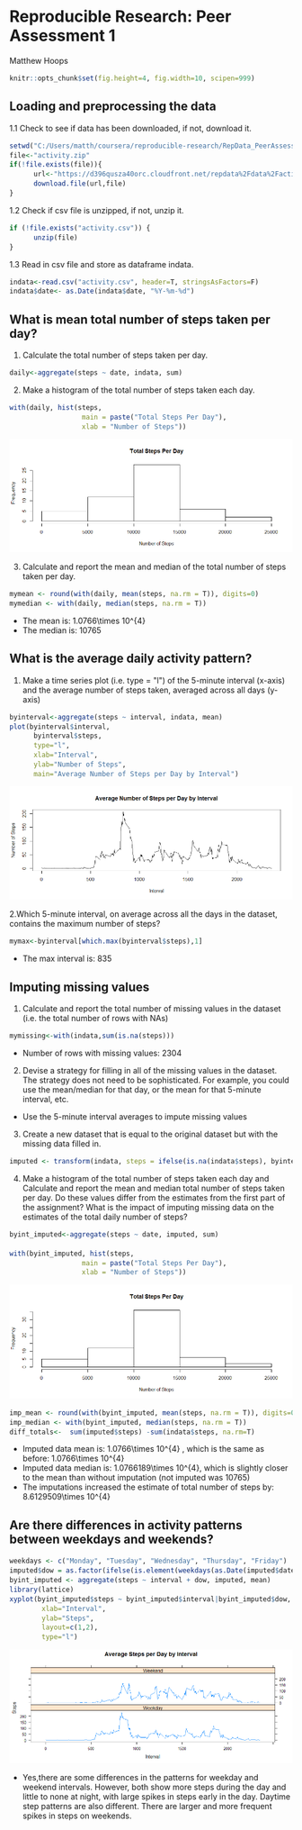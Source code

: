 # Reproducible Research: Peer Assessment 1
Matthew Hoops  


```r
knitr::opts_chunk$set(fig.height=4, fig.width=10, scipen=999)
```

## Loading and preprocessing the data
1.1 Check to see if data has been downloaded, if not, download it.


```r
setwd("C:/Users/matth/coursera/reproducible-research/RepData_PeerAssessment1")
file<-"activity.zip"
if(!file.exists(file)){
      url<-"https://d396qusza40orc.cloudfront.net/repdata%2Fdata%2Factivity.zip"
      download.file(url,file)
}
```
1.2 Check if csv file is unzipped, if not, unzip it.

```r
if (!file.exists("activity.csv")) { 
      unzip(file) 
}
```
1.3 Read in csv file and store as dataframe indata. 

```r
indata<-read.csv("activity.csv", header=T, stringsAsFactors=F)
indata$date<- as.Date(indata$date, "%Y-%m-%d")
```


## What is mean total number of steps taken per day?
1. Calculate the total number of steps taken per day.

```r
daily<-aggregate(steps ~ date, indata, sum)
```
2. Make a histogram of the total number of steps taken each day.

```r
with(daily, hist(steps, 
                  main = paste("Total Steps Per Day"), 
                  xlab = "Number of Steps"))
```

![](PA1_template_files/figure-html/2.2-1.png)

3. Calculate and report the mean and median of the total number of steps taken per day.

```r
mymean <- round(with(daily, mean(steps, na.rm = T)), digits=0)
mymedian <- with(daily, median(steps, na.rm = T))      
```
- The mean is: 1.0766\times 10^{4}  
- The median is: 10765

## What is the average daily activity pattern?
1. Make a time series plot (i.e. type = "l") of the 5-minute interval (x-axis) and the average number of steps taken, averaged across all days (y-axis)

```r
byinterval<-aggregate(steps ~ interval, indata, mean)
plot(byinterval$interval,
      byinterval$steps, 
      type="l", 
      xlab="Interval", 
      ylab="Number of Steps",
      main="Average Number of Steps per Day by Interval")
```

![](PA1_template_files/figure-html/3.1-1.png)

2.Which 5-minute interval, on average across all the days in the dataset, contains the maximum number of steps?

```r
mymax<-byinterval[which.max(byinterval$steps),1]
```
- The max interval is: 835

## Imputing missing values
1. Calculate and report the total number of missing values in the dataset (i.e. the total number of rows with NAs)

```r
mymissing<-with(indata,sum(is.na(steps)))
```
- Number of rows with missing values: 2304

2. Devise a strategy for filling in all of the missing values in the dataset. The strategy does not need to be sophisticated. For example, you could use the mean/median for that day, or the mean for that 5-minute interval, etc.
- Use the 5-minute interval averages to impute missing values

3. Create a new dataset that is equal to the original dataset but with the missing data filled in.

```r
imputed <- transform(indata, steps = ifelse(is.na(indata$steps), byinterval$steps[match(indata$interval, byinterval$interval)], indata$steps))
```

4. Make a histogram of the total number of steps taken each day and Calculate and report the mean and median total number of steps taken per day. Do these values differ from the estimates from the first part of the assignment? What is the impact of imputing missing data on the estimates of the total daily number of steps?

```r
byint_imputed<-aggregate(steps ~ date, imputed, sum)

with(byint_imputed, hist(steps, 
                  main = paste("Total Steps Per Day"), 
                  xlab = "Number of Steps"))
```

![](PA1_template_files/figure-html/4.4-1.png)

```r
imp_mean <- round(with(byint_imputed, mean(steps, na.rm = T)), digits=0)
imp_median <- with(byint_imputed, median(steps, na.rm = T))  
diff_totals<-  sum(imputed$steps) -sum(indata$steps, na.rm=T) 
```
- Imputed data mean is: 1.0766\times 10^{4} , which is the same as before: 1.0766\times 10^{4}
- Imputed data median is: 1.0766189\times 10^{4}, which is slightly closer to the mean than without imputation (not imputed was 10765)
- The imputations increased the estimate of total number of steps by: 8.6129509\times 10^{4}



## Are there differences in activity patterns between weekdays and weekends?


```r
weekdays <- c("Monday", "Tuesday", "Wednesday", "Thursday", "Friday")
imputed$dow = as.factor(ifelse(is.element(weekdays(as.Date(imputed$date)),weekdays), "Weekday", "Weekend"))
byint_imputed <- aggregate(steps ~ interval + dow, imputed, mean)
library(lattice)
xyplot(byint_imputed$steps ~ byint_imputed$interval|byint_imputed$dow,                              main="Average Steps per Day by Interval",
        xlab="Interval", 
        ylab="Steps",
        layout=c(1,2), 
        type="l")
```

![](PA1_template_files/figure-html/unnamed-chunk-1-1.png)

- Yes,there are some differences in the patterns for weekday and weekend intervals. However, both show more steps during the day and little to none at night, with large spikes in steps early in the day.  Daytime step patterns are also different.  There are larger and more frequent spikes in steps on weekends.
